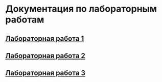 # Документация по лабораторным работам

## [Лабораторная работа 1](LR1/index.md)
## [Лабораторная работа 2](LR2/index.md)
## [Лабораторная работа 3](LR3/index.md)
